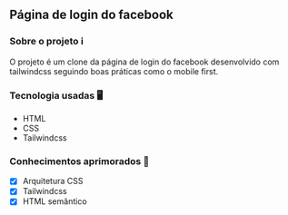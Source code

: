 ## Página de login do facebook

### Sobre o projeto :information_source:

O projeto é um clone da página de login do facebook desenvolvido com tailwindcss seguindo
boas práticas como o mobile first.

### Tecnologia usadas 🖥️

- HTML
- CSS
- Tailwindcss

### Conhecimentos aprimorados 🧠

- [x] Arquitetura CSS
- [x] Tailwindcss
- [x] HTML semântico
